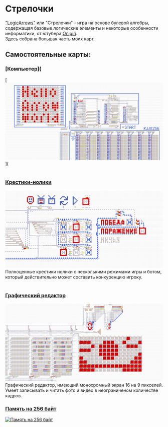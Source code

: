 # Стрелочки
["LogicArrows"](https://logic-arrows.io/login) или "Стрелочки" - игра на основе булевой алгебры, содержащая базовые логические элементы и некоторые особенности информатики, от ютубера [Onigiri](https://www.youtube.com/channel/UCzdmz_lLWT_dPqOvFjXAMVg).
<br>
Здесь собрана большая часть моих карт.
<br>

## Самостоятельные карты:

### [Компьютер](
[![Компьютер](png/Компьютер.png)](
<br><br>

### [Крестики-нолики](https://logic-arrows.io/map-fAgoS31D)
[![Крестики-нолики](png/Крестики-нолики.png)](https://logic-arrows.io/map-fAgoS31D)
Полноценные крестики нолики с несколькими режимами игры и ботом, который действительно может составить конкуренцию игроку.
<br><br>

### [Графический редактор](https://logic-arrows.io/map-_-oabI2u)
[![Графический редактор](png/Графический_редактор.png)](https://logic-arrows.io/map-_-oabI2u)
Графический редактор, имеющий монохромный экран 16 на 9 пикселей. Умеет записывать и читать фото и видео в неограниченом количестве кадров.

### [Память на 256 байт](https://logic-arrows.io/map-fefv-L86)
[![Память на 256 байт](Память_на_256_байт)](https://logic-arrows.io/map-fefv-L86)
